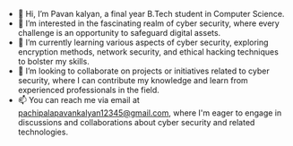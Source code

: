 - 👋 Hi, I’m Pavan kalyan, a final year B.Tech student in Computer Science.
- 👀 I’m interested in the fascinating realm of cyber security, where every challenge is an opportunity to safeguard digital assets.
- 🌱 I’m currently learning various aspects of cyber security, exploring encryption methods, network security, and ethical hacking techniques to bolster my skills.
- 💞️ I’m looking to collaborate on projects or initiatives related to cyber security, where I can contribute my knowledge and learn from experienced professionals in the field.
- 📫 You can reach me via email at pachipalapavankalyan12345@gmail.com, where I'm eager to engage in discussions and collaborations about cyber security and related technologies.

<!---
Pavankalyan-CISO/Pavankalyan-CISO is a ✨ special ✨ repository because its `README.md` (this file) appears on your GitHub profile.
You can click the Preview link to take a look at your changes.
--->
